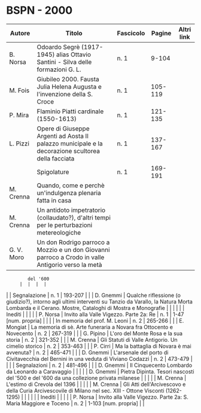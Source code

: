 # BSPN - 2000

| Autore     | Titolo                                                                                             | Fascicolo | Pagine  | Altri link |
|------------|----------------------------------------------------------------------------------------------------|-----------|---------|------------|
| B. Norsa   | Odoardo Segrè (1917-1945) alias Ottavio Santini - Silva delle formazioni G. L.                     | n. 1      | 9-104   |            |
| M. Fois    | Giubileo 2000. Fausta Julia Helena Augusta e l'invenzione della S. Croce                           | n. 1      | 105-119 |            |
| P. Mira    | Flaminio Piatti cardinale (1550-1613)                                                              | n. 1      | 121-135 |            |
| L. Pizzi   | Opere di Giuseppe Argenti ad Aosta Il palazzo municipale e la decorazione scultorea della facciata | n. 1      | 137-167 |            |
|            | Spigolature                                                                                        | n. 1      | 169-191 |            |
| M. Crenna  | Quando, come e perchè un'indulgenza plenaria fatta in casa                                         |           |         |            |
| M. Crenna  | Un antidoto impetratorio (collaudato?), d'altri tempi per le perturbazioni metereologiche          |           |         |            |
| G. V. Moro | Un don Rodrigo parroco a Mozzio e un don Giovanni parroco a Crodo in valle Antigorio verso la metà 

            del '600
         |  |  |  |

| | Segnalazione | n. 1 | 193-207 | |
| D. Gnemmi | Qualche riflessione (o giudizio?), intorno agli ultimi interventi su Tanzio da Varallo, la Natura Morta Lombarda e il Cerano. Mostre, Cataloghi di Mostra e Monografie
| | | |
| | Inediti | | | |
| P. Norsa | Invito alla Valle Vigezzo. Parte 2a: Re | n. 1 | 1-47 [num. propria] | |
| | In memoria del prof. M. Leoni | n. 2 | 265-266 | |
| E. Mongiat | La memoria di sè. Arte funeraria a Novara fra Ottocento e Novecento | n. 2 | 267-319 | |
| G. Pipino | L'oro del Monte Rosa e la sua storia | n. 2 | 321-352 | |
| M. Crenna | Gli Statuti di Valle Antigorio. Un cimelio storico | n. 2 | 353-463 | |
| P. Cirri | Ma la battaglia di Novara è mai avvenuta? | n. 2 | 465-471 | |
| D. Gnemmi | L'arsenale del porto di Civitavecchia del Bernini in una veduta di Viviano Codazzi | n. 2 | 473-479 | |
| | Segnalazioni | n. 2 | 481-496 | |
| D. Gnemmi | Il Cinquecento Lombardo da Leonardo a Caravaggio | | | |
| D. Gnemmi | Pietra Dipinta. Tesori nascosti del '500 e del '600 da una collezione privata milanese | | | |
| M. Crenna | L'estimo di Crevola del 1396 | | | |
| M. Crenna | Gli Atti dell'Arcivescovo e della Curia Arcivescovile di Milano nel sec. XIII - Ottone Visconti
(1262-1295)
| | | |
| | Inediti | | | |
| P. Norsa | Invito alla Valle Vigezzo. Parte 2a: S. Maria Maggiore e Toceno | n. 2 | 1-103 [num. propria] | |
